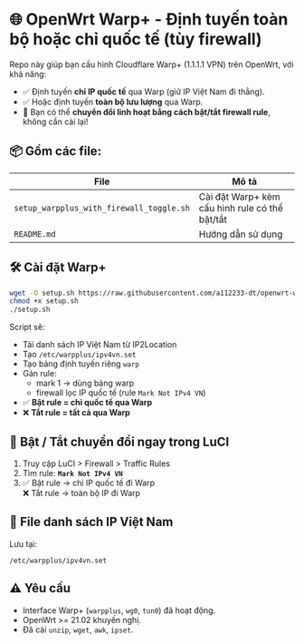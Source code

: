 # 🌐 OpenWrt Warp+ - Định tuyến toàn bộ hoặc chỉ quốc tế (tùy firewall)

Repo này giúp bạn cấu hình Cloudflare Warp+ (1.1.1.1 VPN) trên OpenWrt, với khả năng:

- ✅ Định tuyến **chỉ IP quốc tế** qua Warp (giữ IP Việt Nam đi thẳng).
- ✅ Hoặc định tuyến **toàn bộ lưu lượng** qua Warp.
- 🔁 Bạn có thể **chuyển đổi linh hoạt bằng cách bật/tắt firewall rule**, không cần cài lại!

## 📦 Gồm các file:

| File | Mô tả |
|------|-------|
| `setup_warpplus_with_firewall_toggle.sh` | Cài đặt Warp+ kèm cấu hình rule có thể bật/tắt |
| `README.md` | Hướng dẫn sử dụng |

## 🛠 Cài đặt Warp+

```bash
wget -O setup.sh https://raw.githubusercontent.com/a112233-dt/openwrt-warpplus-vnroute/main/setup_warpplus_with_firewall_toggle.sh
chmod +x setup.sh
./setup.sh
```

Script sẽ:

- Tải danh sách IP Việt Nam từ IP2Location
- Tạo `/etc/warpplus/ipv4vn.set`
- Tạo bảng định tuyến riêng `warp`
- Gán rule:
  - mark 1 → dùng bảng warp
  - firewall lọc IP quốc tế (rule `Mark Not IPv4 VN`)
- ✅ **Bật rule = chỉ quốc tế qua Warp**
- ❌ **Tắt rule = tất cả qua Warp**

## 🔁 Bật / Tắt chuyển đổi ngay trong LuCI

1. Truy cập LuCI > Firewall > Traffic Rules
2. Tìm rule: **`Mark Not IPv4 VN`**
3. ✅ Bật rule → chỉ IP quốc tế đi Warp  
   ❌ Tắt rule → toàn bộ IP đi Warp

## 📂 File danh sách IP Việt Nam

Lưu tại:
```
/etc/warpplus/ipv4vn.set
```

## ⚠️ Yêu cầu

- Interface Warp+ (`warpplus`, `wg0`, `tun0`) đã hoạt động.
- OpenWrt >= 21.02 khuyến nghị.
- Đã cài `unzip`, `wget`, `awk`, `ipset`.

